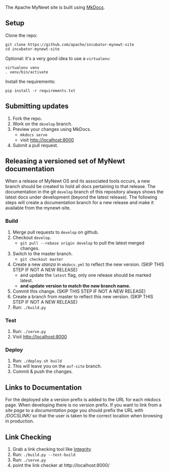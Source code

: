 The Apache MyNewt site is built using [MkDocs](http://www.mkdocs.org/).

## Setup

Clone the repo:

    git clone https://github.com/apache/incubator-mynewt-site
    cd incubator-mynewt-site

Optional: it's a very good idea to use a `virtualenv`:

    virtualenv venv
    . venv/bin/activate

Install the requirements:

    pip install -r requirements.txt

## Submitting updates

1. Fork the repo.
1. Work on the `develop` branch.
1. Preview your changes using MkDocs.
    * `mkdocs serve`
    * visit [http://localhost:8000](http://localhost:8000)
1. Submit a pull request.

## Releasing a versioned set of MyNewt documentation
When a release of MyNewt OS and its associated tools occurs, a new branch should be created to hold all docs pertaining to that release. The documentation in the git `develop` branch of this repository always shows the latest docs under development (beyond the latest release). The following steps will create a documentation branch for a new release and make it available from the mynewt-site.

### Build

1. Merge pull requests to `develop` on github.
1. Checkout `develop`.
    *  `git pull --rebase origin develop` to pull the latest merged changes.
1. Switch to the master branch.
    * `git checkout master`
1. Create a new _stanza_ in `mkdocs.yml` to reflect the new version. (SKIP THIS STEP IF NOT A NEW RELEASE)
    * and update the `latest` flag, only one release should be marked latest.
    * **and update version to match the new branch name.**
1. Commit this change. (SKIP THIS STEP IF NOT A NEW RELEASE)
1. Create a branch from master to reflect this new version. (SKIP THIS STEP IF NOT A NEW RELEASE)
1. Run: `./build.py`

### Test

1. Run: `./serve.py`
1. Visit [http://localhost:8000](http://localhost:8000)

### Deploy

1. Run: `./deploy.sh build`
1. This will leave you on the `asf-site` branch.
1. Commit & push the changes.

## Links to Documentation

For the deployed site a version prefix is added to the URL for each mkdocs page. When developing there is no version prefix. If you want to link from a _site page_ to a _documentation page_ you should prefix the URL with */DOCSLINK/* so that the user is taken to the correct location when browsing in production.

## Link Checking

1. Grab a link checking tool like [Integrity](http://peacockmedia.software/mac/integrity/free.html)
1. Run: `./build.py --test-build`
1. Run: `./serve.py`
1. point the link checker at http://localhost:8000/
